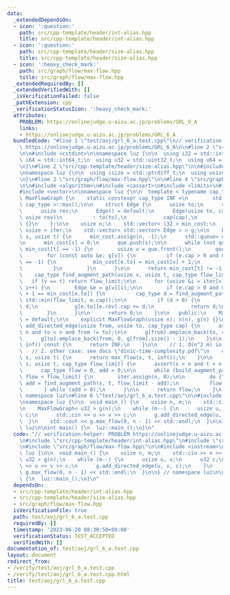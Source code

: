 ```yaml
---
data:
  _extendedDependsOn:
  - icon: ':question:'
    path: src/cpp-template/header/int-alias.hpp
    title: src/cpp-template/header/int-alias.hpp
  - icon: ':question:'
    path: src/cpp-template/header/size-alias.hpp
    title: src/cpp-template/header/size-alias.hpp
  - icon: ':heavy_check_mark:'
    path: src/graph/flow/max-flow.hpp
    title: src/graph/flow/max-flow.hpp
  _extendedRequiredBy: []
  _extendedVerifiedWith: []
  _isVerificationFailed: false
  _pathExtension: cpp
  _verificationStatusIcon: ':heavy_check_mark:'
  attributes:
    PROBLEM: https://onlinejudge.u-aizu.ac.jp/problems/GRL_6_A
    links:
    - https://onlinejudge.u-aizu.ac.jp/problems/GRL_6_A
  bundledCode: "#line 1 \"test/aoj/grl_6_a.test.cpp\"\n// verification-helper: PROBLEM\
    \ https://onlinejudge.u-aizu.ac.jp/problems/GRL_6_A\n\n#line 2 \"src/cpp-template/header/int-alias.hpp\"\
    \n\n#include <cstdint>\n\nnamespace luz {\n\n  using i32 = std::int32_t;\n  using\
    \ i64 = std::int64_t;\n  using u32 = std::uint32_t;\n  using u64 = std::uint64_t;\n\
    \n}\n#line 2 \"src/cpp-template/header/size-alias.hpp\"\n\n#include <cstddef>\n\
    \nnamespace luz {\n\n  using isize = std::ptrdiff_t;\n  using usize = std::size_t;\n\
    \n}\n#line 2 \"src/graph/flow/max-flow.hpp\"\n\n#line 4 \"src/graph/flow/max-flow.hpp\"\
    \n\n#include <algorithm>\n#include <cassert>\n#include <limits>\n#include <queue>\n\
    #include <vector>\n\nnamespace luz {\n\n  template < typename cap_type >\n  class\
    \ MaxFlowGraph {\n    static constexpr cap_type INF =\n        std::numeric_limits<\
    \ cap_type >::max();\n\n    struct Edge {\n      usize to;\n      cap_type cap;\n\
    \      usize rev;\n      Edge() = default;\n      Edge(usize to, cap_type cap,\
    \ usize rev)\n          : to(to),\n            cap(cap),\n            rev(rev)\
    \ {}\n    };\n\n    usize n;\n    std::vector< i32 > min_cost;\n    std::vector<\
    \ usize > iter;\n    std::vector< std::vector< Edge > > g;\n\n    bool build_augment_path(usize\
    \ s, usize t) {\n      min_cost.assign(n, -1);\n      std::queue< usize > que;\n\
    \n      min_cost[s] = 0;\n      que.push(s);\n\n      while (not que.empty() and\
    \ min_cost[t] == -1) {\n        usize v = que.front();\n        que.pop();\n\n\
    \        for (const auto &e: g[v]) {\n          if (e.cap > 0 and min_cost[e.to]\
    \ == -1) {\n            min_cost[e.to] = min_cost[v] + 1;\n            que.push(e.to);\n\
    \          }\n        }\n      }\n\n      return min_cost[t] != -1;\n    }\n\n\
    \    cap_type find_augment_path(usize v, usize t, cap_type flow_limit) {\n   \
    \   if (v == t) return flow_limit;\n\n      for (usize &i = iter[v]; i < g[v].size();\
    \ i++) {\n        Edge &e = g[v][i];\n\n        if (e.cap > 0 and min_cost[v]\
    \ + 1 == min_cost[e.to]) {\n          cap_type d = find_augment_path(e.to, t,\
    \ std::min(flow_limit, e.cap));\n\n          if (d > 0) {\n            e.cap -=\
    \ d;\n            g[e.to][e.rev].cap += d;\n            return d;\n          }\n\
    \        }\n      }\n\n      return 0;\n    }\n\n   public:\n    MaxFlowGraph()\
    \ = default;\n\n    explicit MaxFlowGraph(usize n): n(n), g(n) {}\n\n    void\
    \ add_directed_edge(usize from, usize to, cap_type cap) {\n      assert(from <\
    \ n and to < n and from != to);\n\n      g[from].emplace_back(to, cap, g[to].size());\n\
    \      g[to].emplace_back(from, 0, g[from].size() - 1);\n    }\n\n    inline cap_type\
    \ inf() const {\n      return INF;\n    }\n\n    // 1. O(n^2 m) in general\n \
    \   // 2. other case: see docs \"dinic-time-complexity.pdf\"\n    cap_type max_flow(usize\
    \ s, usize t) {\n      return max_flow(s, t, inf());\n    }\n\n    cap_type max_flow(usize\
    \ s, usize t, cap_type flow_limit) {\n      assert(s < n and t < n and s != t);\n\
    \      cap_type flow = 0, add = 0;\n\n      while (build_augment_path(s, t) and\
    \ flow < flow_limit) {\n        iter.assign(n, 0);\n\n        do {\n         \
    \ add = find_augment_path(s, t, flow_limit - add);\n          flow += add;\n \
    \       } while (add > 0);\n      }\n\n      return flow;\n    }\n  };\n\n} //\
    \ namespace luz\n#line 6 \"test/aoj/grl_6_a.test.cpp\"\n\n#include <iostream>\n\
    \nnamespace luz {\n\n  void main_() {\n    usize n, m;\n    std::cin >> n >> m;\n\
    \n    MaxFlowGraph< u32 > g(n);\n    while (m--) {\n      usize u, v;\n      u32\
    \ c;\n      std::cin >> u >> v >> c;\n      g.add_directed_edge(u, v, c);\n  \
    \  }\n    std::cout << g.max_flow(0, n - 1) << std::endl;\n  }\n\n} // namespace\
    \ luz\n\nint main() {\n  luz::main_();\n}\n"
  code: "// verification-helper: PROBLEM https://onlinejudge.u-aizu.ac.jp/problems/GRL_6_A\n\
    \n#include \"src/cpp-template/header/int-alias.hpp\"\n#include \"src/cpp-template/header/size-alias.hpp\"\
    \n#include \"src/graph/flow/max-flow.hpp\"\n\n#include <iostream>\n\nnamespace\
    \ luz {\n\n  void main_() {\n    usize n, m;\n    std::cin >> n >> m;\n\n    MaxFlowGraph<\
    \ u32 > g(n);\n    while (m--) {\n      usize u, v;\n      u32 c;\n      std::cin\
    \ >> u >> v >> c;\n      g.add_directed_edge(u, v, c);\n    }\n    std::cout <<\
    \ g.max_flow(0, n - 1) << std::endl;\n  }\n\n} // namespace luz\n\nint main()\
    \ {\n  luz::main_();\n}\n"
  dependsOn:
  - src/cpp-template/header/int-alias.hpp
  - src/cpp-template/header/size-alias.hpp
  - src/graph/flow/max-flow.hpp
  isVerificationFile: true
  path: test/aoj/grl_6_a.test.cpp
  requiredBy: []
  timestamp: '2023-06-20 08:30:50+09:00'
  verificationStatus: TEST_ACCEPTED
  verifiedWith: []
documentation_of: test/aoj/grl_6_a.test.cpp
layout: document
redirect_from:
- /verify/test/aoj/grl_6_a.test.cpp
- /verify/test/aoj/grl_6_a.test.cpp.html
title: test/aoj/grl_6_a.test.cpp
---
```


